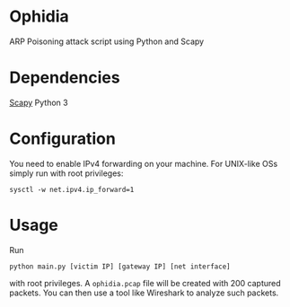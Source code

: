 # Ophidia
ARP Poisoning attack script using Python and Scapy

# Dependencies
[Scapy](scapy.net)
Python 3

# Configuration

You need to enable IPv4 forwarding on your machine. For UNIX-like OSs simply run with root privileges:

```
sysctl -w net.ipv4.ip_forward=1
```

# Usage

Run

```
python main.py [victim IP] [gateway IP] [net interface]
```

with root privileges. A `ophidia.pcap` file will be created with 200 captured packets. You can then use a tool like Wireshark to analyze such packets.
